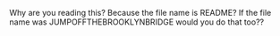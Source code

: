 Why are you reading this? Because the file name is README? If the file name was JUMPOFFTHEBROOKLYNBRIDGE would you do that too??
